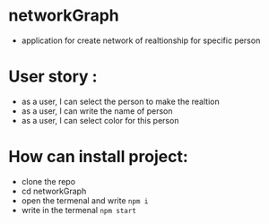 # networkGraph
 - application for create network of realtionship for specific person

# User story : 
 - as a user, I can select the person to make the realtion
 - as a user, I can write the name of person
 - as a user, I can select color for this person

# How can install project:
 - clone the repo
 - cd networkGraph
 - open the termenal and write `npm i`
 - write in the termenal `npm start`